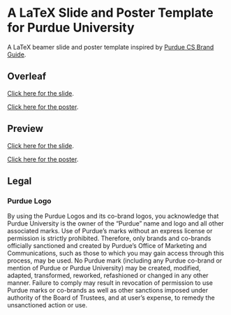 # A LaTeX Slide and Poster Template for Purdue University

A LaTeX beamer slide and poster template inspired by [Purdue CS Brand Guide](https://www.cs.purdue.edu/media/brand_guide.html).

## Overleaf

[Click here for the slide](https://www.overleaf.com/latex/templates/a-purdue-latex-slide-template/zxfwvccrcmks).

[Click here for the poster](https://www.overleaf.com/latex/templates/a-purdue-latex-poster-template/mcykrgdfjxbd).

## Preview

[Click here for the slide](https://github.com/zhtluo/purdue-slide-template/releases/download/v1.2/slide.pdf).

[Click here for the poster](https://github.com/zhtluo/purdue-slide-template/releases/download/v1.2/poster.pdf).

## Legal

### Purdue Logo

By using the Purdue Logos and its co-brand logos, you acknowledge that Purdue University is the owner of the “Purdue” name and logo and all other associated marks. Use of Purdue’s marks without an express license or permission is strictly prohibited. Therefore, only brands and co-brands officially sanctioned and created by Purdue’s Office of Marketing and Communications, such as those to which you may gain access through this process, may be used. No Purdue mark (including any Purdue co-brand or mention of Purdue or Purdue University) may be created, modified, adapted, transformed, reworked, refashioned or changed in any other manner. Failure to comply may result in revocation of permission to use Purdue marks or co-brands as well as other sanctions imposed under authority of the Board of Trustees, and at user’s expense, to remedy the unsanctioned action or use.